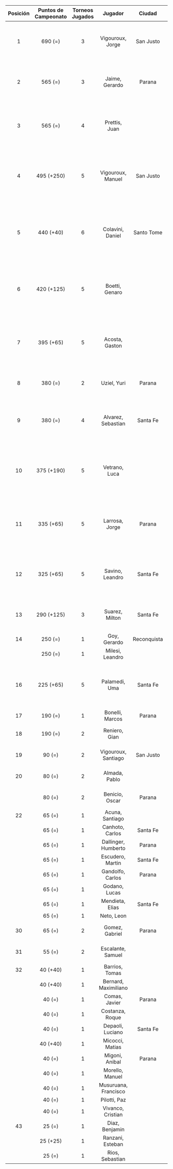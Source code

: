 |  Posición  |  Puntos de Campeonato  |  Torneos Jugados  |       Jugador        |   Ciudad    |  Afiliación  |                          Puntos sumados                          |
|:----------:|:----------------------:|:-----------------:|:--------------------:|:-----------:|:------------:|:----------------------------------------------------------------:|
|     1      |        690 (=)         |         3         |   Vigouroux, Jorge   |  San Justo  | Tiro Federal |                250 (T04) + 250 (T06) + 190 (T05)                 |
|     2      |        565 (=)         |         3         |    Jaime, Gerardo    |   Parana    |   Aspatem    |                250 (T02) + 190 (T06) + 125 (T01)                 |
|     3      |        565 (=)         |         4         |    Prettis, Juan     |             |              |           250 (T03) + 125 (T02) + 125 (T04) + 65 (T01)           |
|     4      |       495 (+250)       |         5         |  Vigouroux, Manuel   |  San Justo  | Tiro Federal |      250 (T07) + 125 (T06) + 40 (T03) + 40 (T04) + 40 (T05)      |
|     5      |       440 (+40)        |         6         |   Colavini, Daniel   | Santo Tome  |   Atemeli    | 190 (T01) + 65 (T06) + 65 (T03) + 40 (T02) + 40 (T07) + 40 (T05) |
|     6      |       420 (+125)       |         5         |    Boetti, Genaro    |             |              |      125 (T04) + 125 (T07) + 65 (T05) + 65 (T06) + 40 (T03)      |
|     7      |       395 (+65)        |         5         |    Acosta, Gaston    |             |              |      125 (T05) + 125 (T06) + 65 (T07) + 40 (T02) + 40 (T04)      |
|     8      |        380 (=)         |         2         |     Uziel, Yuri      |   Parana    | Tiro Federal |                      190 (T02) + 190 (T04)                       |
|     9      |        380 (=)         |         4         |  Alvarez, Sebastian  |  Santa Fe   |   Atemeli    |           125 (T03) + 125 (T01) + 65 (T04) + 65 (T02)            |
|     10     |       375 (+190)       |         5         |    Vetrano, Luca     |             |              |      190 (T07) + 65 (T05) + 40 (T06) + 40 (T04) + 40 (T03)       |
|     11     |       335 (+65)        |         5         |    Larrosa, Jorge    |   Parana    | Tiro Federal |      125 (T02) + 65 (T07) + 65 (T01) + 40 (T06) + 40 (T03)       |
|     12     |       325 (+65)        |         5         |   Savino, Leandro    |  Santa Fe   |   Atemeli    |       65 (T05) + 65 (T07) + 65 (T01) + 65 (T02) + 65 (T03)       |
|     13     |       290 (+125)       |         3         |    Suarez, Milton    |  Santa Fe   |              |                 125 (T03) + 125 (T07) + 40 (T01)                 |
|     14     |        250 (=)         |         1         |     Goy, Gerardo     | Reconquista |    ATMAR     |                            250 (T01)                             |
|            |        250 (=)         |         1         |   Milesi, Leandro    |             |              |                            250 (T05)                             |
|     16     |       225 (+65)        |         5         |    Palamedi, Uma     |  Santa Fe   |   Atemeli    |       65 (T05) + 65 (T07) + 40 (T02) + 30 (T03) + 25 (T06)       |
|     17     |        190 (=)         |         1         |   Bonelli, Marcos    |   Parana    |   Aspatem    |                            190 (T03)                             |
|     18     |        190 (=)         |         2         |    Reniero, Gian     |             |              |                       125 (T05) + 65 (T03)                       |
|     19     |         90 (=)         |         2         | Vigouroux, Santiago  |  San Justo  | Tiro Federal |                       65 (T06) + 25 (T04)                        |
|     20     |         80 (=)         |         2         |    Almada, Pablo     |             |              |                       40 (T06) + 40 (T02)                        |
|            |         80 (=)         |         2         |    Benicio, Oscar    |   Parana    |   Aspatem    |                       40 (T02) + 40 (T04)                        |
|     22     |         65 (=)         |         1         |   Acuna, Santiago    |             |              |                             65 (T06)                             |
|            |         65 (=)         |         1         |   Canhoto, Carlos    |  Santa Fe   |   Atemeli    |                             65 (T02)                             |
|            |         65 (=)         |         1         | Dallinger, Humberto  |   Parana    | Tiro Federal |                             65 (T04)                             |
|            |         65 (=)         |         1         |   Escudero, Martin   |  Santa Fe   |   Atemeli    |                             65 (T03)                             |
|            |         65 (=)         |         1         |   Gandolfo, Carlos   |   Parana    | Tiro Federal |                             65 (T02)                             |
|            |         65 (=)         |         1         |    Godano, Lucas     |             |              |                             65 (T01)                             |
|            |         65 (=)         |         1         |   Mendieta, Elias    |  Santa Fe   |              |                             65 (T04)                             |
|            |         65 (=)         |         1         |      Neto, Leon      |             |              |                             65 (T04)                             |
|     30     |         65 (=)         |         2         |    Gomez, Gabriel    |   Parana    | Tiro Federal |                       40 (T02) + 25 (T06)                        |
|     31     |         55 (=)         |         2         |  Escalante, Samuel   |             |              |                       30 (T03) + 25 (T01)                        |
|     32     |        40 (+40)        |         1         |    Barrios, Tomas    |             |              |                             40 (T07)                             |
|            |        40 (+40)        |         1         | Bernard, Maximiliano |             |              |                             40 (T07)                             |
|            |         40 (=)         |         1         |    Comas, Javier     |   Parana    |   Aspatem    |                             40 (T06)                             |
|            |         40 (=)         |         1         |   Costanza, Roque    |             |              |                             40 (T05)                             |
|            |         40 (=)         |         1         |   Depaoli, Luciano   |  Santa Fe   |   Atemeli    |                             40 (T03)                             |
|            |        40 (+40)        |         1         |   Micocci, Matias    |             |              |                             40 (T07)                             |
|            |         40 (=)         |         1         |    Migoni, Anibal    |   Parana    |   Aspatem    |                             40 (T02)                             |
|            |         40 (=)         |         1         |   Morello, Manuel    |             |              |                             40 (T03)                             |
|            |         40 (=)         |         1         | Musuruana, Francisco |             |              |                             40 (T03)                             |
|            |         40 (=)         |         1         |     Pilotti, Paz     |             |              |                             40 (T03)                             |
|            |         40 (=)         |         1         |  Vivanco, Cristian   |             |              |                             40 (T05)                             |
|     43     |         25 (=)         |         1         |    Diaz, Benjamin    |             |              |                             25 (T04)                             |
|            |        25 (+25)        |         1         |   Ranzani, Esteban   |             |              |                             25 (T07)                             |
|            |         25 (=)         |         1         |   Rios, Sebastian    |             |              |                             25 (T06)                             |
